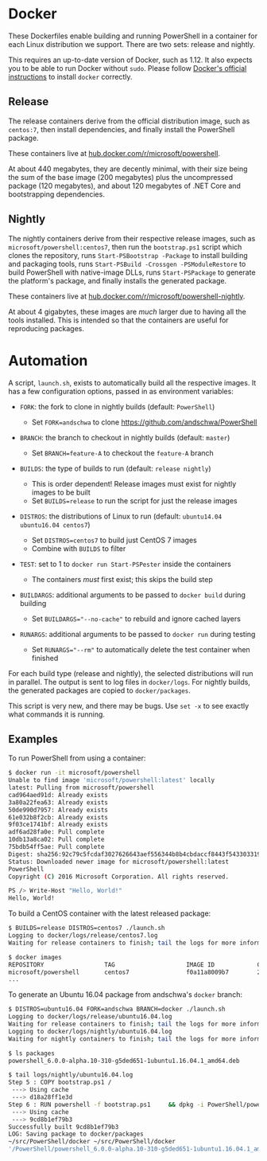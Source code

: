 Docker
======

These Dockerfiles enable building and running PowerShell in a container for each Linux distribution we support.
There are two sets: release and nightly.

This requires an up-to-date version of Docker, such as 1.12.
It also expects you to be able to run Docker without `sudo`.
Please follow [Docker's official instructions][install] to install `docker` correctly.

[install]: https://docs.docker.com/engine/installation/

Release
-------

The release containers derive from the official distribution image,
such as `centos:7`, then install dependencies,
and finally install the PowerShell package.

These containers live at [hub.docker.com/r/microsoft/powershell][docker-release].

At about 440 megabytes, they are decently minimal,
with their size being the sum of the base image (200 megabytes)
plus the uncompressed package (120 megabytes),
and about 120 megabytes of .NET Core and bootstrapping dependencies.

[docker-release]: https://hub.docker.com/r/microsoft/powershell/

Nightly
-------

The nightly containers derive from their respective release images,
such as `microsoft/powershell:centos7`,
then run the `bootstrap.ps1` script which clones the repository,
runs `Start-PSBootstrap -Package` to install building and packaging tools,
runs `Start-PSBuild -Crossgen -PSModuleRestore` to build PowerShell with native-image DLLs,
runs `Start-PSPackage` to generate the platform's package,
and finally installs the generated package.

These containers live at [hub.docker.com/r/microsoft/powershell-nightly][docker-nightly].

At about 4 gigabytes,
these images are *much* larger due to having all the tools installed.
This is intended so that the containers are useful for reproducing packages.

[docker-nightly]: https://hub.docker.com/r/microsoft/powershell-nightly/

Automation
==========

A script, `launch.sh`, exists to automatically build all the respective images.
It has a few configuration options,
passed in as environment variables:

* `FORK`: the fork to clone in nightly builds (default: `PowerShell`)
  * Set `FORK=andschwa` to clone https://github.com/andschwa/PowerShell

* `BRANCH`: the branch to checkout in nightly builds (default: `master`)
  * Set `BRANCH=feature-A` to checkout the `feature-A` branch

* `BUILDS`: the type of builds to run (default: `release nightly`)
  * This is order dependent! Release images must exist for nightly images to be built
  * Set `BUILDS=release` to run the script for just the release images

* `DISTROS`: the distributions of Linux to run (default: `ubuntu14.04 ubuntu16.04 centos7`)
  * Set `DISTROS=centos7` to build just CentOS 7 images
  * Combine with `BUILDS` to filter

* `TEST`: set to 1 to `docker run Start-PSPester` inside the containers
  * The containers *must* first exist; this skips the build step

* `BUILDARGS`: additional arguments to be passed to `docker build` during building
  * Set `BUILDARGS="--no-cache"` to rebuild and ignore cached layers

* `RUNARGS`: additional arguments to be passed to `docker run` during testing
  * Set `RUNARGS="--rm"` to automatically delete the test container when finished

For each build type (release and nightly),
the selected distributions will run in parallel.
The output is sent to log files in `docker/logs`.
For nightly builds, the generated packages are copied to `docker/packages`.

This script is very new, and there may be bugs.
Use `set -x` to see exactly what commands it is running.

Examples
--------

To run PowerShell from using a container:

```sh
$ docker run -it microsoft/powershell
Unable to find image 'microsoft/powershell:latest' locally
latest: Pulling from microsoft/powershell
cad964aed91d: Already exists
3a80a22fea63: Already exists
50de990d7957: Already exists
61e032b8f2cb: Already exists
9f03ce1741bf: Already exists
adf6ad28fa0e: Pull complete
10db13a8ca02: Pull complete
75bdb54ff5ae: Pull complete
Digest: sha256:92c79c5fcdaf3027626643aef556344b8b4cbdaccf8443f543303319949c7f3a
Status: Downloaded newer image for microsoft/powershell:latest
PowerShell
Copyright (C) 2016 Microsoft Corporation. All rights reserved.

PS /> Write-Host "Hello, World!"
Hello, World!
```

To build a CentOS container with the latest released package:

```sh
$ BUILDS=release DISTROS=centos7 ./launch.sh
Logging to docker/logs/release/centos7.log
Waiting for release containers to finish; tail the logs for more information.

$ docker images
REPOSITORY                 TAG                    IMAGE ID            CREATED             SIZE
microsoft/powershell       centos7                f0a11a8009b7        20 minutes ago      438.3 MB
...
```

To generate an Ubuntu 16.04 package from andschwa's `docker` branch:

```sh
$ DISTROS=ubuntu16.04 FORK=andschwa BRANCH=docker ./launch.sh
Logging to docker/logs/release/ubuntu16.04.log
Waiting for release containers to finish; tail the logs for more information.
Logging to docker/logs/nightly/ubuntu16.04.log
Waiting for nightly containers to finish; tail the logs for more information.

$ ls packages
powershell_6.0.0-alpha.10-310-g5ded651-1ubuntu1.16.04.1_amd64.deb

$ tail logs/nightly/ubuntu16.04.log
Step 5 : COPY bootstrap.ps1 /
 ---> Using cache
 ---> d18a28ff1e3d
Step 6 : RUN powershell -f bootstrap.ps1     && dpkg -i PowerShell/powershell*.deb
 ---> Using cache
 ---> 9cd8b1ef79b3
Successfully built 9cd8b1ef79b3
LOG: Saving package to docker/packages
~/src/PowerShell/docker ~/src/PowerShell/docker
'/PowerShell/powershell_6.0.0-alpha.10-310-g5ded651-1ubuntu1.16.04.1_amd64.deb' -> '/mnt/powershell_6.0.0-alpha.10-310-g5ded651-1ubuntu1.16.04.1_amd64.deb'
```
